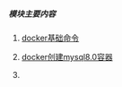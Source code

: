 ﻿##### 模块主要内容

1. <a href = "docker基础命令.md">docker基础命令</a>

2. <a href = "docker创建mysql8.0容器.md">docker创建mysql8.0容器</a>

3.